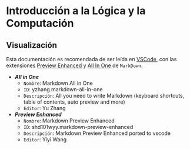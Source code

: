 # Introducción a la Lógica y la Computación


## Visualización
Esta documentación es recomendada de ser leída en [VSCode](https://code.visualstudio.com/), con las extensiones [Preview Enhanced](https://marketplace.visualstudio.com/items?itemName=shd101wyy.markdown-preview-enhanced) y [All In One](https://marketplace.visualstudio.com/items?itemName=yzhang.markdown-all-in-one) de `MarkDown`.

- ***All in One***
  - `Nombre`: Markdown All in One
  - `ID`: yzhang.markdown-all-in-one
  - `Descripción`: All you need to write Markdown (keyboard shortcuts, table of contents, auto preview and more)
  - `Editor`: Yu Zhang
- ***Preview Enhanced***
  - `Nombre`: Markdown Preview Enhanced
  - `ID`: shd101wyy.markdown-preview-enhanced
  - `Descripción`: Markdown Preview Enhanced ported to vscode
  - `Editor`: Yiyi Wang
